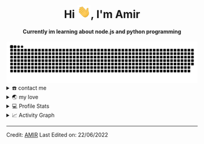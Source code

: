 <div align="center">
<h1 align="center">Hi <img width="35" src="https://github.com/1999AZZAR/1999AZZAR/blob/main/resources/img/waving.gif">, I'm Amir</h1>
<h4 align="center">Currently im learning about node.js and python programming</h4>
</div>

<div align="center">
  <a href="https://github.com/nextamir">
  <img  src="https://github.com/1999AZZAR/1999AZZAR/blob/main/resources/img/grid-snake.svg"
       alt="snake" /></a>
</div>

<details>
  <summary>☎️ contact me</summary>
<div>
  <samp>
    <h2 align="center">😎 you can reach me by:</h2>
    <p align="center">
      <br/>
      <a href="https://amir2452fa@gmail.com" target="blank"><img align="center"
         src="https://img.shields.io/badge/gmail-EA4335.svg?style=for-the-badge&logo=gmail&logoColor=white"
         alt="azzar" height="30"/></a>
    </p>
  <p align="center">
      <a href="https://instagram.com/amir._.fa" target="blank"><img align="center"
         src="https://img.shields.io/badge/instagram-%23E4405F.svg?style=for-the-badge&logo=Instagram&logoColor=white"
         alt="azzar" height="30"/></a>
      <a href="https://wa.me/+989301860610" target="blank"><img align="center"
         src="https://img.shields.io/badge/whatsapp-4B7F1.svg?style=for-the-badge&logo=whatsapp&logoColor=white"
         alt="azzar" height="30"/></a>
      <br>
    </p>
  </samp>
</div>
</details>

</details>

<details>
  <summary>🌏 my love</summary>
<div>
<h2 align="center"> Something about me... </h2>
</div>

```js
𝑻𝒓𝒚𝒊𝒏𝒈 𝒉𝒂𝒓𝒅 𝒕𝒐 𝒓𝒆𝒂𝒄𝒉 𝒃𝒆𝒕𝒕𝒆𝒓 𝒕𝒐𝒎𝒐𝒓𝒐𝒘 💪
𝑰𝒎 𝒍𝒊𝒗𝒊𝒏𝒈 𝒊𝒏 𝑰𝒓𝒂𝒏 🇮🇷
𝑰𝒎 𝟏𝟔 𝒚𝒆𝒂𝒓𝒔 𝒐𝒍𝒅 😄
𝑰 𝒍𝒐𝒗𝒆 𝒓𝒐𝒃𝒐𝒕𝒔 🤖
𝑰𝒎 𝒊𝒏 𝒍𝒐𝒗𝒆 💖
  
>--------𝐴&𝑀--------<
  
────────────█████████
──────────███║║║║║║║███
─────────█║║║║║║║║║║║║║█
────────█║║║║███████║║║║█
───────█║║║║██─────██║║║║█
──────█║║║║██───────██║║║║█
─────█║║║║██─────────██║║║║█
─────█║║║██───────────██║║║█
─────█║║║█─────────────█║║║█
─────█║║║█─────────────█║║║█
─────█║║║█─────────────█║║║█
─────█║║║█─────────────█║║║█
────███████───────────███████
───██║║║║║║██────────██║║║║║██
──██║║║║║║║║██──────██║║║║║║║██
─██║║║║║║║║║║██───██║║║║║║║║║║██
██║║║║║║║║║║║║█████║║║║║║║║║║║║██
█║║║║║║║║║║║║║║║║║║║║║║║║║║║║║║║█
█║║║║║║║║║║║║║█████║║║║║║║║║║║║║█
█║║║║║║║║║║║║█░░M░░█║║║║║║║║║║║║█
█║║║║║║║║║║║║█░░I░░█║║║║║║║║║║║║█
█║║║║║║║║║║║║█░░N░░█║║║║║║║║║║║║█
██║║║║║║║║║║║█░░A░░█║║║║║║║║║║║██
██║║║║║║║║║║║║█░░░█║║║║║║║║║║║║██
─██║║║║║║║║║║║█░░░█║║║║║║║║║║║██
──██║║║║║║║║║║█░░░█║║║║║║║║║║██
───██║║║║║║║║║█░░░█║║║║║║║║║██
────██║║║║║║║║█████║║║║║║║║██
─────██║║║║║║║║███║║║║║║║║██
──────██║║║║║║║║║║║║║║║║║██
───────██║║║║║║║║║║║║║║║██
────────██║║║║║║║║║║║║║██
─────────██║║║║║║║║║║║██
──────────██║║║║║║║║║██
───────────██║║║║║║║██
────────────██║║║║║██
─────────────██║║║██
──────────────██║██
───────────────███
───────────────────────▄██▄▄██▄
──────────────────────██████████
──────────────────────▀████████▀
────────────────────────▀████▀
─────────────────────────████
─────────────────────────████
─────────────────────────████ 
─────────────────────────████
─────────────────────────████
─────────────────────────████
─────────────────────────████
─────────────────────────████
──────────────────────▄▄▄████
──────────────────────▀▀▀████
──────────────────────▀▀▀████
──────────────────────▀▀▀████
──────────────────────▄█████▀
--𝑭𝒐𝒓 𝒀𝒐𝒖 𝑭𝒐𝒓𝒆𝒗𝒆𝒓 𝑴𝑰𝑵𝑨 💘--
```
  
</details>

<details> 
  <summary>💻 Profile Stats</summary>
  <div>
    <h2 align="center"> 📊 Github stats </h2>
      <br/>
        <p align="center">
          <a href="https://github.com/nextamir/">
          <img src="https://github-readme-stats.vercel.app/api/top-langs/?username=nextamir&langs_count=6&theme=gruvbox&layout=compact&hide_border=true" alt="nextamir :: Top Langs" /></a>
        </p>
        <p align="center">
          <a href="https://github.com/nextamir/">
          <img width="49.5%" src="https://github-readme-stats.vercel.app/api?username=nextamir&show_icons=true&theme=gruvbox&hide_border=true" />
          <img width="49.5%" src="https://github-readme-streak-stats.herokuapp.com/?user=nextamir&theme=gruvbox&hide_border=true" />
          </a>
       </p>
     <br>
  </div>    
</details>

<details>
  <summary>📈 Activity Graph</summary>
  <br/>
  <h2 align="center"> my current activity </h2>
<a href="https://github.com/ashutosh00710/github-readme-activity-graph"><img alt="Amir's Activity Graph" src="https://activity-graph.herokuapp.com/graph/?username=nextamir&bg_color=000&color=fff&line=00E676&point=fff&hide_border=true" /></a>
</details>

------
Credit: [AMIR](https://github.com/nextamir)
Last Edited on: 22/06/2022
